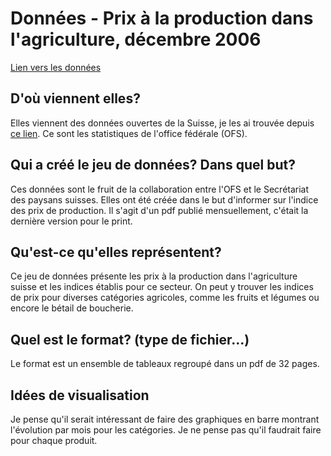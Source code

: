 # Données - Prix à la production dans l'agriculture, décembre 2006
[Lien vers les données](https://www.bfs.admin.ch/asset/fr/057-0612)
## D'où viennent elles?
Elles viennent des données ouvertes de la Suisse, je les ai trouvée depuis [ce lien](https://opendata.swiss/fr/). Ce sont les statistiques de l'office fédérale (OFS).
## Qui a créé le jeu de données? Dans quel but? 
Ces données sont le fruit de la collaboration entre l'OFS et le Secrétariat des paysans suisses.
Elles ont été créée dans le but d'informer sur l'indice des prix de production. Il s'agit d'un pdf publié mensuellement, c'était la dernière version pour le print.
## Qu'est-ce qu'elles représentent?
Ce jeu de données présente les prix à la production dans l'agriculture suisse et les indices établis pour ce secteur. On peut y trouver les indices de prix pour diverses catégories agricoles, comme les fruits et légumes ou encore le bétail de boucherie.
## Quel est le format? (type de fichier...)
Le format est un ensemble de tableaux regroupé dans un pdf de 32 pages.
## Idées de visualisation
Je pense qu'il serait intéressant de faire des graphiques en barre montrant l'évolution par mois pour les catégories. Je ne pense pas qu'il faudrait faire pour chaque produit. 
